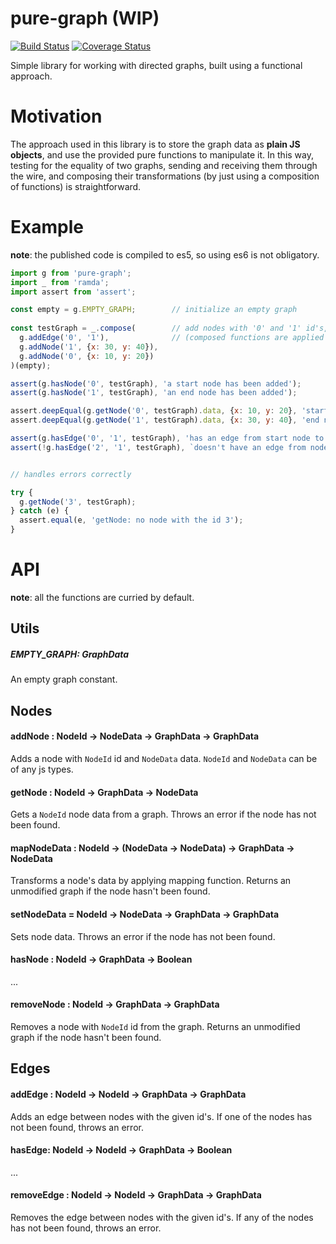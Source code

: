 # pure-graph (WIP)
[![Build Status](https://travis-ci.org/Naissur/pure-graph.svg?branch=master)](https://travis-ci.org/Naissur/pure-graph)
[![Coverage Status](https://coveralls.io/repos/Naissur/pure-graph/badge.svg?branch=master&service=github)](https://coveralls.io/github/Naissur/pure-graph?branch=master)

Simple library for working with directed graphs, built using a functional approach.

# Motivation

The approach used in this library is to store the graph data as **plain JS objects**, and use the provided pure functions  to manipulate it. In this way, testing for the equality of two graphs, sending and receiving them through the wire, and composing their transformations (by just using a composition of functions) is straightforward.

# Example

**note**: the published code is compiled to es5, so using es6 is not obligatory.


```javascript
import g from 'pure-graph';
import _ from 'ramda';
import assert from 'assert';

const empty = g.EMPTY_GRAPH;        // initialize an empty graph
  
const testGraph = _.compose(        // add nodes with '0' and '1' id's, and an edge between them
  g.addEdge('0', '1'),              // (composed functions are applied from the last to the first)
  g.addNode('1', {x: 30, y: 40}),
  g.addNode('0', {x: 10, y: 20})
)(empty);

assert(g.hasNode('0', testGraph), 'a start node has been added');
assert(g.hasNode('1', testGraph), 'an end node has been added');

assert.deepEqual(g.getNode('0', testGraph).data, {x: 10, y: 20}, 'start node data has been stored');
assert.deepEqual(g.getNode('1', testGraph).data, {x: 30, y: 40}, 'end node data has been stored');

assert(g.hasEdge('0', '1', testGraph), 'has an edge from start node to end node');
assert(!g.hasEdge('2', '1', testGraph), `doesn't have an edge from node '2' to node '1'`);


// handles errors correctly

try {
  g.getNode('3', testGraph);    
} catch (e) {
  assert.equal(e, 'getNode: no node with the id 3');
}

```

# API

**note**: all the functions are curried by default.

## Utils

##### EMPTY_GRAPH: GraphData

An empty graph constant.

## Nodes

#### addNode : NodeId -> NodeData -> GraphData -> GraphData

Adds a node with `NodeId` id and `NodeData` data. `NodeId` and `NodeData` can be of any js types.


#### getNode : NodeId -> GraphData -> NodeData

Gets a `NodeId` node data from a graph. Throws an error if the node has not been found.

#### mapNodeData : NodeId -> (NodeData -> NodeData) -> GraphData -> NodeData

Transforms a node's data by applying mapping function. Returns an unmodified graph if the node hasn't been found.

#### setNodeData = NodeId -> NodeData -> GraphData -> GraphData

Sets node data. Throws an error if the node has not been found.

#### hasNode : NodeId -> GraphData -> Boolean

...

#### removeNode : NodeId -> GraphData -> GraphData

Removes a node with `NodeId` id from the graph. Returns an unmodified graph if the node hasn't been found.


## Edges

#### addEdge : NodeId -> NodeId -> GraphData -> GraphData

Adds an edge between nodes with the given id's. If one of the nodes has not been found, throws an error.

#### hasEdge: NodeId -> NodeId -> GraphData -> Boolean

...

#### removeEdge : NodeId -> NodeId -> GraphData -> GraphData

Removes the edge between nodes with the given id's. If any of the nodes has not been found, throws an error.

